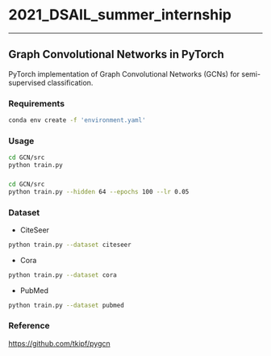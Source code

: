 # 2021_DSAIL_summer_internship
---

## Graph Convolutional Networks in PyTorch

PyTorch implementation of Graph Convolutional Networks (GCNs) for semi-supervised classification.  

### Requirements  

```bash
conda env create -f 'environment.yaml'
```

### Usage

```bash
cd GCN/src
python train.py
```  

### 
```bash
cd GCN/src
python train.py --hidden 64 --epochs 100 --lr 0.05
```

### Dataset  
- CiteSeer
```bash  
python train.py --dataset citeseer
```  
- Cora
```bash  
python train.py --dataset cora
```  
- PubMed
```bash  
python train.py --dataset pubmed
```  

### Reference  
https://github.com/tkipf/pygcn  

